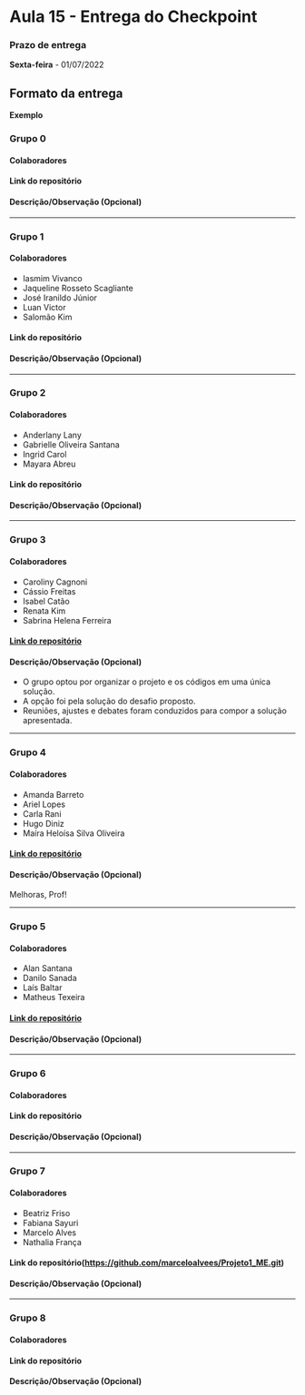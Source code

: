 # Aula 15 - Entrega do Checkpoint

### Prazo de entrega

**Sexta-feira** - 01/07/2022

## Formato da entrega

**Exemplo**

### Grupo 0

#### Colaboradores

#### Link do repositório

#### Descrição/Observação (Opcional)

----

### Grupo 1

#### Colaboradores

- Iasmim Vivanco
- Jaqueline Rosseto Scagliante
- José Iranildo Júnior
- Luan Victor
- Salomão Kim

#### Link do repositório

#### Descrição/Observação (Opcional)

----

### Grupo 2

#### Colaboradores

- Anderlany Lany
- Gabrielle Oliveira Santana
- Ingrid Carol
- Mayara Abreu

#### Link do repositório

#### Descrição/Observação (Opcional)

----

### Grupo 3

#### Colaboradores

- Caroliny Cagnoni
- Cássio Freitas
- Isabel Catão
- Renata Kim
- Sabrina Helena Ferreira

#### [Link do repositório](https://github.com/cassiofreitas/dhme_conversor_de_moedas)

#### Descrição/Observação (Opcional)
- O grupo optou por organizar o projeto e os códigos em uma única solução.
- A opção foi pela solução do desafio proposto.
- Reuniões, ajustes e debates foram conduzidos para compor a solução apresentada.

----

### Grupo 4

#### Colaboradores

- Amanda Barreto
- Ariel Lopes
- Carla Rani
- Hugo Diniz
- Maíra Heloísa Silva Oliveira

#### [Link do repositório](https://github.com/ArielLopes888/CheckPoint)

#### Descrição/Observação (Opcional)
Melhoras, Prof!

----

### Grupo 5

#### Colaboradores

- Alan Santana
- Danilo Sanada
- Laís Baltar
- Matheus Texeira

#### [Link do repositório](https://github.com/hiroyuki222/Checkpoint)

#### Descrição/Observação (Opcional)

----

### Grupo 6

#### Colaboradores

#### Link do repositório

#### Descrição/Observação (Opcional)

----

### Grupo 7

#### Colaboradores

- Beatriz Friso
- Fabiana Sayuri
- Marcelo Alves
- Nathalia França

#### Link do repositório(https://github.com/marceloalvees/Projeto1_ME.git)

#### Descrição/Observação (Opcional)

----

### Grupo 8

#### Colaboradores

#### Link do repositório

#### Descrição/Observação (Opcional)
